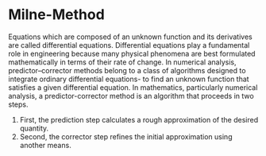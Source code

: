 # Milne-Method

Equations which are composed of an unknown function and its derivatives are called differential equations.
Differential equations play a fundamental role in engineering because many physical phenomena are best formulated mathematically in terms of their rate of change.
In numerical analysis, predictor–corrector methods belong to a class of algorithms designed to integrate ordinary differential equations- to find an unknown function that satisfies a given differential equation.
In mathematics, particularly numerical analysis, a predictor-corrector method is an algorithm that proceeds in two steps.
1. First, the prediction step calculates a rough approximation of the desired quantity.
2. Second, the corrector step refines the initial approximation using another means.




